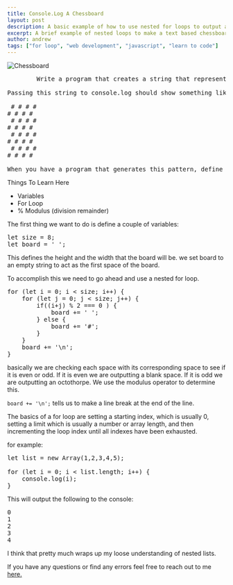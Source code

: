 ```yaml
---
title: Console.Log A Chessboard
layout: post
description: A basic example of how to use nested for loops to output a text chessboard to the console.  A great introduction to nested for loops in javascript.
excerpt: A brief example of nested loops to make a text based chessboard.
author: andrew
tags: ["for loop", "web development", "javascript", "learn to code"]
---
```


<img data-src="/assets/images/posts/chessboard.jpg" alt="Chessboard" title="how to make a text-based chessboard" class="img-responsive">

<pre>
        Write a program that creates a string that represents an 8×8 grid, using newline characters to separate lines. At each position of the grid there is either a space or a "#" character. The characters should form a chessboard.

Passing this string to console.log should show something like this:

 # # # #
# # # # 
 # # # #
# # # # 
 # # # #
# # # # 
 # # # #
# # # #

When you have a program that generates this pattern, define a binding size = 8 and change the program so that it works for any size, outputting a grid of the given width and height.
</pre>

<p>Things To Learn Here</p>

<ul>
<li>Variables</li>
<li>For Loop</li>
<li>% Modulus (division remainder)</li>
</ul>

The first thing we want to do is define a couple of variables:

<pre>
let size = 8;
let board = ' ';
</pre>

This defines the height and the width that the board will be. we set board to an empty string to act as the first space of the board.

To accomplish this we need to go ahead and use a nested for loop.

<pre>
for (let i = 0; i < size; i++) {
    for (let j = 0; j < size; j++) {
        if((i+j) % 2 === 0 ) {
            board += ' ';
        } else {
            board += '#';
        }
    }
    board += '\n';
}
</pre>

basically we are checking each space with its corresponding space to see if it is even or odd. If it is even we are outputting a blank space. If it is odd we are outputting an octothorpe. We use the modulus operator to determine this.

<code>board += '\n';</code> tells us to make a line break at the end of the line.

The basics of a for loop are setting a starting index, which is usually 0, setting a limit which is usually a number or array length, and then incrementing the loop index until all indexes have been exhausted.

for example:

<pre>
let list = new Array(1,2,3,4,5);

for (let i = 0; i < list.length; i++) {
    console.log(i);
}
</pre>

This will output the following to the console:

<pre>
0 
1 
2 
3 
4
</pre>

I think that pretty much wraps up my loose understanding of nested lists.

If you have any questions or find any errors feel free to reach out to me <a href="/contact" title="contact me" aria-label="navigation">here.</a>
